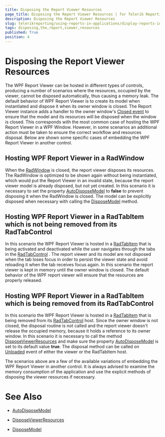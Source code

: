 ```yaml
---
title: Disposing the Report Viewer Resources
page_title: Disposing the Report Viewer Resources | for Telerik Reporting Documentation
description: Disposing the Report Viewer Resources
slug: telerikreporting/using-reports-in-applications/display-reports-in-applications/wpf-application/disposing-the-report-viewer-resources
tags: disposing,the,report,viewer,resources
published: True
position: 4
---
```


# Disposing the Report Viewer Resources



The WPF Report Viewer can be hosted in different types of controls, producing a number of scenarios where the resources, occupied by the viewer,          cannot be disposed automatically, thus causing a memory leak.         The default behavior of WPF Report Viewer is to create its model when instantiated and dispose it when its owner window is closed.         The Report Viewer instance adds a handler to the owner window's          [Closed event](https://docs.microsoft.com/en-us/dotnet/api/system.windows.window.closed?view=netframework-4.0)          to ensure that the model and its resources will be disposed when the window is closed.         This corresponds with the most common case of hosting the WPF Report Viewer in a WPF Window.         However, in some scenarios an additional action must be taken to ensure the correct workflow and resources disposal.         Below are shown some specific cases of embedding the WPF Report Viewer in another control.       

## Hosting WPF Report Viewer in a RadWindow

When the            [RadWindow](https://docs.telerik.com/devtools/wpf/controls/radwindow/overview)            is closed, the report viewer disposes its resources. The RadWindow is optimized to be shown again without being instantiated,           which would put the Report Viewer in an invalid state, because the report viewer model is already disposed, but not yet created.           In this scenario it is necessary to set the property  [AutoDisposeModel](/reporting/api/Telerik.ReportViewer.Wpf.ReportViewer#Telerik_ReportViewer_Wpf_ReportViewer_AutoDisposeModel)  to __false__  to prevent disposing it when the RadWindow is closed.           The model can be explicitly disposed when necessary with calling the  [DisposeModel](/reporting/api/Telerik.ReportViewer.Wpf.ReportViewer#Telerik_ReportViewer_Wpf_ReportViewer_DisposeModel)  method.         

## Hosting WPF Report Viewer in a RadTabItem which is not being removed from its RadTabControl

In this scenario the WPF Report Viewer is hosted in a            [RadTabItem](https://docs.telerik.com/devtools/wpf/api/telerik.windows.controls.radtabitem)            that is being activated and deactivated while the user navigates through the tabs in the            [RadTabControl](https://docs.telerik.com/devtools/wpf/controls/radtabcontrol/overview2)         . The report viewer and its model are not disposed when the tab loses focus in order to persist the viewer state and avoid reloading it when the tab receives focus again.           In this scenario the report viewer is kept in memory until the owner window is closed. The default behavior of the WPF report viewer will ensure that the resources are properly released.         

## Hosting WPF Report Viewer in a RadTabItem which is being removed from its RadTabControl

In this scenario the WPF Report Viewer is hosted in a            [RadTabItem](https://docs.telerik.com/devtools/wpf/api/telerik.windows.controls.radtabitem)            that is being removed from its            [RadTabControl](https://docs.telerik.com/devtools/wpf/controls/radtabcontrol/overview2)            host.           Since the owner window is not closed, the disposal routine is not called and the report viewer doesn't release the occupied memory, because it holds a reference to its owner window.           In this scenario it is necessary to call the method  [DisposeViewerResources](/reporting/api/Telerik.ReportViewer.Wpf.ReportViewer#Telerik_ReportViewer_Wpf_ReportViewer_DisposeViewerResources)  and make sure           the property  [AutoDisposeModel](/reporting/api/Telerik.ReportViewer.Wpf.ReportViewer#Telerik_ReportViewer_Wpf_ReportViewer_AutoDisposeModel)  is set to its default value __true__.           The disposal method can be called on            [Unloaded](https://docs.microsoft.com/en-us/dotnet/api/system.windows.frameworkelement.unloaded)             event of either the viewer or the RadTabItem host.         

The scenarios above are a few of the available variations of embedding the WPF Report Viewer in another control.            It is always advised to examine the memory consumption of the application and use the explicit methods of disposing the viewer resources if necessary.         

# See Also
 

* [AutoDisposeModel](/reporting/api/Telerik.ReportViewer.Wpf.ReportViewer#Telerik_ReportViewer_Wpf_ReportViewer_AutoDisposeModel)  

* [DisposeViewerResources](/reporting/api/Telerik.ReportViewer.Wpf.ReportViewer#Telerik_ReportViewer_Wpf_ReportViewer_DisposeViewerResources)  

* [DisposeModel](/reporting/api/Telerik.ReportViewer.Wpf.ReportViewer#Telerik_ReportViewer_Wpf_ReportViewer_DisposeModel)


